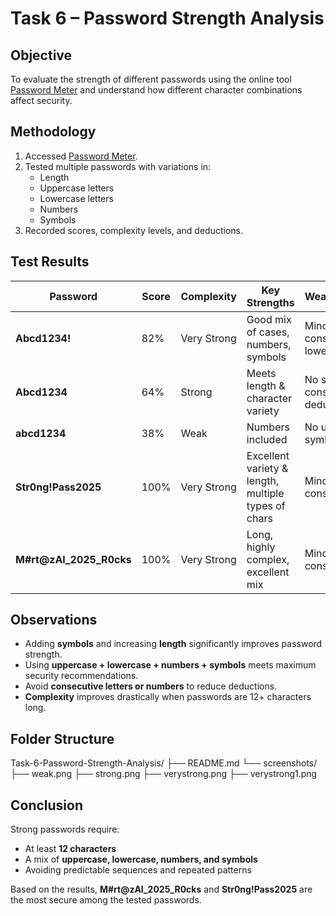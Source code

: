# Task 6 – Password Strength Analysis

## Objective
To evaluate the strength of different passwords using the online tool [Password Meter](https://passwordmeter.com/) and understand how different character combinations affect security.

## Methodology
1. Accessed [Password Meter](https://passwordmeter.com/).
2. Tested multiple passwords with variations in:
   - Length
   - Uppercase letters
   - Lowercase letters
   - Numbers
   - Symbols
3. Recorded scores, complexity levels, and deductions.

## Test Results

| Password              | Score  | Complexity     | Key Strengths                                     | Weaknesses/Deductions                            |
|-----------------------|--------|---------------|---------------------------------------------------|--------------------------------------------------|
| **Abcd1234!**         | 82%    | Very Strong   | Good mix of cases, numbers, symbols               | Minor deductions for consecutive lowercase/numbers |
| **Abcd1234**          | 64%    | Strong        | Meets length & character variety                  | No symbols, minor consecutive character deductions |
| **abcd1234**          | 38%    | Weak          | Numbers included                                  | No uppercase, no symbols, low variety            |
| **Str0ng!Pass2025**   | 100%   | Very Strong   | Excellent variety & length, multiple types of chars| Minor deduction for consecutive lowercase        |
| **M#rt@zAl_2025_R0cks** | 100% | Very Strong   | Long, highly complex, excellent mix               | Minor deduction for consecutive characters       |

## Observations
- Adding **symbols** and increasing **length** significantly improves password strength.
- Using **uppercase + lowercase + numbers + symbols** meets maximum security recommendations.
- Avoid **consecutive letters or numbers** to reduce deductions.
- **Complexity** improves drastically when passwords are 12+ characters long.

## Folder Structure
Task-6-Password-Strength-Analysis/
├── README.md
└── screenshots/
    ├── weak.png
    ├── strong.png
    ├── verystrong.png
    ├── verystrong1.png

## Conclusion
Strong passwords require:
- At least **12 characters**
- A mix of **uppercase, lowercase, numbers, and symbols**
- Avoiding predictable sequences and repeated patterns

Based on the results, **M#rt@zAl_2025_R0cks** and **Str0ng!Pass2025** are the most secure among the tested passwords.

